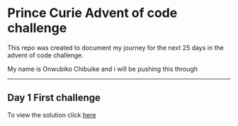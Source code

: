 <h1>Prince Curie Advent of code challenge</h1>
<p>This repo was created to document my journey for the next 25 days in the advent of code challenge. </p> 
<p>My name is Onwubiko Chibuike and i will be pushing this through</p>
<hr>
<h2>Day 1 First challenge</h2>
<p>
  To view the solution click 
  <a href = "https://repl.it/@prince_curie/VapidLovelyDistributionsoftware" target="_blank">here</a>
</P> 
